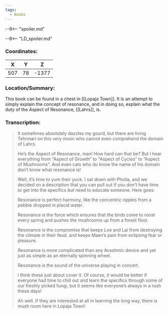 ```yaml
---
tags:
  - Books
---
```


--8<-- "spoiler.md"

--8<-- "LD_spoiler.md"

### Coordinates:
| **X** | **Y**| **Z** |
|:-----:|:----:|:-----:|
|507  |78   |-1377  |

### Location/Summary:
This book can be found in a chest in [[Lopaja Town]]. It is an attempt to simply explain the concept of resonance, and in doing so, explain what the duty of the Aspect of Resonance, [[Lahrs]], is.

### Transcription:
> It sometimes absolutely dazzles my gourd, but there are living Tehrmari on this very moon who cannot even comprehend the domain of Lahrs.
>
> He’s the Aspect of Resonance, man! How hard can that be? But I hear everything from “Aspect of Growth” to "Aspect of Cycles” to “Aspect of Mushrooms”. And even cats who do know the name of his domain don’t know what resonance is!
>
> Well, it’s time to yum their yuck. I sat down with Pholia, and we decided on a description that you can pull out if you don't have time to get into the specifics but need to educate someone. Here goes:
>
> Resonance is perfect harmony, like the concentric ripples from a pebble dropped in placid water.
>
> Resonance is the force which ensures that the birds come to roost every spring and pushes the mushrooms up from a forest floor.
>
> Resonance is the compromise that keeps Loe and Lai from destroying the climate in their feud, and keeps Maen’s pain from eclipsing fear or pleasure.
>
> Resonance is more complicated than any Avsohmic device and yet just as simple as an eternally spinning wheel.
>
> Resonance is the sound of the universe playing in concert.
>
> I think these just about cover it. Of course, it would be better if everyone had time to chill out and learn the specifics through some of our freshly picked fungi, but it seems like everyone’s always in a rush these days!
>
> Ah well. If they are interested at all in learning the long way, there is mush room here in Lopaja Town!

